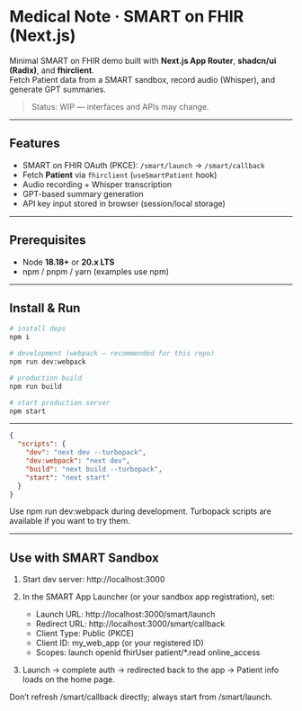 # Medical Note · SMART on FHIR (Next.js)

Minimal SMART on FHIR demo built with **Next.js App Router**, **shadcn/ui (Radix)**, and **fhirclient**.  
Fetch Patient data from a SMART sandbox, record audio (Whisper), and generate GPT summaries.

> Status: WIP — interfaces and APIs may change.

---

## Features
- SMART on FHIR OAuth (PKCE): `/smart/launch` → `/smart/callback`
- Fetch **Patient** via `fhirclient` (`useSmartPatient` hook)
- Audio recording + Whisper transcription
- GPT-based summary generation
- API key input stored in browser (session/local storage)

---

## Prerequisites
- Node **18.18+** or **20.x LTS**
- npm / pnpm / yarn (examples use npm)

---

## Install & Run

```bash
# install deps
npm i

# development (webpack — recommended for this repo)
npm run dev:webpack

# production build
npm run build

# start production server
npm start
```

---
```json
{
  "scripts": {
    "dev": "next dev --turbopack",
    "dev:webpack": "next dev",
    "build": "next build --turbopack",
    "start": "next start"
  }
}
```
Use npm run dev:webpack during development. Turbopack scripts are available if you want to try them.

---

## Use with SMART Sandbox

1. Start dev server: http://localhost:3000

2. In the SMART App Launcher (or your sandbox app registration), set:

   - Launch URL: http://localhost:3000/smart/launch
   - Redirect URL: http://localhost:3000/smart/callback
   - Client Type: Public (PKCE)
   - Client ID: my_web_app (or your registered ID)
   - Scopes: launch openid fhirUser patient/*.read online_access

3. Launch → complete auth → redirected back to the app → Patient info loads on the home page.

Don’t refresh /smart/callback directly; always start from /smart/launch.